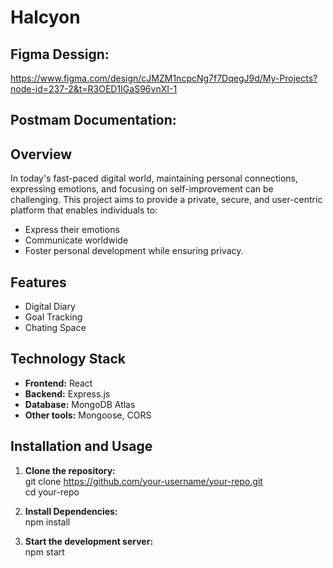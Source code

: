 # Halcyon

## Figma Dessign:
https://www.figma.com/design/cJMZM1ncpcNg7f7DqegJ9d/My-Projects?node-id=237-2&t=R3OED1IGaS96vnXI-1

## Postmam Documentation:  

## Overview
In today's fast-paced digital world, maintaining personal connections, expressing emotions, and focusing on self-improvement can be challenging. This project aims to provide a private, secure, and user-centric platform that enables individuals to:  
- Express their emotions  
- Communicate worldwide  
- Foster personal development while ensuring privacy.  

## Features  
- Digital Diary  
- Goal Tracking  
- Chating Space

## Technology Stack  
- **Frontend:** React  
- **Backend:** Express.js  
- **Database:** MongoDB Atlas  
- **Other tools:** Mongoose, CORS  

## Installation and Usage  
1. **Clone the repository:**  
git clone https://github.com/your-username/your-repo.git  
cd your-repo  

2. **Install Dependencies:**  
npm install  

3. **Start the development server:**  
npm start